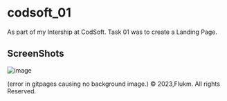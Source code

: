 # codsoft_01
As part of my Intership at CodSoft.
Task 01 was to create a Landing Page.

## ScreenShots
![image](https://github.com/FluKM/codsoft01/assets/121596131/af82824e-1ec2-4e5f-9531-4a331915aa27)

(error in gitpages causing no background image.)
©️ 2023,Flukm. All rights Reserved.
